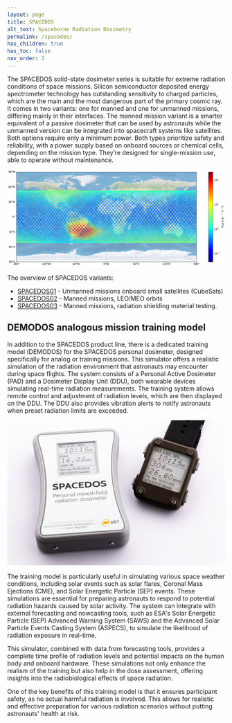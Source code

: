 ```yaml
---
layout: page
title: SPACEDOS
alt_text: Spaceborne Radiation Dosimetry
permalink: /spacedos/
has_children: true
has_toc: false
nav_order: 2
---
```


The SPACEDOS solid-state dosimeter series is suitable for extreme radiation conditions of space missions. Silicon semiconductor deposited energy spectrometer technology has outstanding sensitivity to charged particles, which are the main and the most dangerous part of the primary cosmic ray. 
It comes in two variants: one for manned and one for unmanned missions, differing mainly in their interfaces. The manned mission variant is a smarter equivalent of a passive dosimeter that can be used by astronauts while the unmanned version can be integrated into spacecraft systems like satellites. Both options require only a minimum power.  Both types prioritize safety and reliability, with a power supply based on onboard sources or chemical cells, depending on the mission type. They’re designed for single-mission use, able to operate without maintenance.

![SPACEDOS02 data measured on-board of ISS](https://raw.githubusercontent.com/UniversalScientificTechnologies/SPACEDOS02/SPACEDOS02A/doc/src/img/ISS_radiation_map.png)

The overview of SPACEDOS variants:

  * [SPACEDOS01](./SPACEDOS01.md) - Unmanned missions onboard small satellites (CubeSats)
  * [SPACEDOS02](./SPACEDOS02.md) - Manned missions, LEO/MEO orbits
  * [SPACEDOS03](./SPACEDOS03.md) - Manned missions, radiation shielding material testing.

## DEMODOS analogous mission training model

In addition to the SPACEDOS product line, there is a dedicated training model (DEMODOS) for the SPACEDOS personal dosimeter, designed specifically for analog or training missions. This simulator offers a realistic simulation of the radiation environment that astronauts may encounter during space flights. The system consists of a Personal Active Dosimeter (PAD) and a Dosimeter Display Unit (DDU), both wearable devices simulating real-time radiation measurements. The training system allows remote control and adjustment of radiation levels, which are then displayed on the DDU. The DDU also provides vibration alerts to notify astronauts when preset radiation limits are exceeded.

![SPACEDOS PAD with Dosimeter Display Unit](SPACEDOS_TM.jpg)

The training model is particularly useful in simulating various space weather conditions, including solar events such as solar flares, Coronal Mass Ejections (CME), and Solar Energetic Particle (SEP) events. These simulations are essential for preparing astronauts to respond to potential radiation hazards caused by solar activity. The system can integrate with external forecasting and nowcasting tools, such as ESA's Solar Energetic Particle (SEP) Advanced Warning System (SAWS) and the Advanced Solar Particle Events Casting System (ASPECS), to simulate the likelihood of radiation exposure in real-time.

This simulator, combined with data from forecasting tools, provides a complete time profile of radiation levels and potential impacts on the human body and onboard hardware. These simulations not only enhance the realism of the training but also help in the dose assessment, offering insights into the radiobiological effects of space radiation.

One of the key benefits of this training model is that it ensures participant safety, as no actual harmful radiation is involved. This allows for realistic and effective preparation for various radiation scenarios without putting astronauts' health at risk.
  
